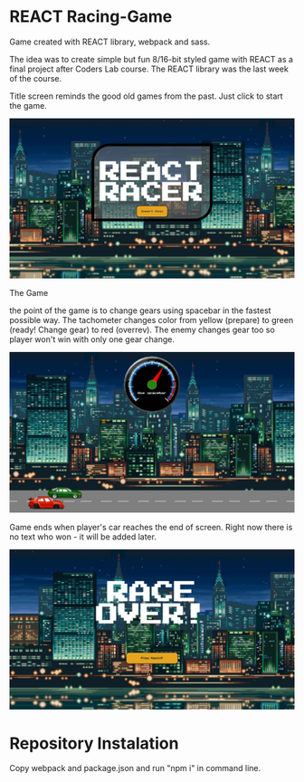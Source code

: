 # REACT Racing-Game

Game created with REACT library, webpack and sass.

The idea was to create simple but fun 8/16-bit styled game with REACT as a final project after Coders Lab course. The REACT library was the last week of the course.

Title screen reminds the good old games from the past. Just click to start the game.

![ScreenShot](/screenshots/title_screen.jpg)

The Game

the point of the game is to change gears using spacebar in the fastest possible way. The tachometer changes color from yellow (prepare) to green (ready! Change gear) to red (overrev). The enemy changes gear too so player won't win with only one gear change.

![ScreenShot](/screenshots/game_screen.jpg)

Game ends when player's car reaches the end of screen. Right now there is no text who won - it will be added later.

![ScreenShot](/screenshots/game_over_screen.jpg)

# Repository Instalation

Copy webpack and package.json and run "npm i" in command line.
